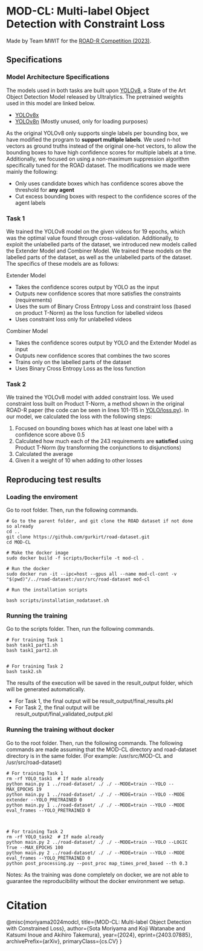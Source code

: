 # MOD-CL: Multi-label Object Detection with Constraint Loss

Made by Team MWIT for the [ROAD-R Competition (2023)](https://sites.google.com/view/road-r/home?authuser=0).
<!-- 
Members include

- Sota Moriyama
- Akihiro Takemura
- Koji Watanabe
- Katsumi Inoue

All belong to the National Institute of Informatics, Japan.
!-->

## Specifications

### Model Architecture Specifications
The models used in both tasks are built upon [YOLOv8](https://github.com/ultralytics/ultralytics), a State of the Art Object Detection Model released by Ultralytics.
The pretrained weights used in this model are linked below.
- [YOLOv8x](https://github.com/ultralytics/assets/releases/download/v0.0.0/yolov8x.pt)
- [YOLOv8n](https://github.com/ultralytics/assets/releases/download/v0.0.0/yolov8n.pt) (Mostly unused, only for loading purposes)

As the original YOLOv8 only supports single labels per bounding box, we have modified the program to **support multiple labels**. We used n-hot vectors as ground truths instead of the original one-hot vectors, to allow the bounding boxes to have high confidence scores for multiple labels at a time. Additionally, we focused on using a non-maximum suppression algorithm specifically tuned for the ROAD dataset. The modifications we made were mainly the following:
- Only uses candidate boxes which has confidence scores above the threshold for **any agent**
- Cut excess bounding boxes with respect to the confidence scores of the agent labels



### Task 1
We trained the YOLOv8 model on the given videos for 19 epochs, which was the optimal value found through cross-validation. Additionally, to exploit the unlabelled parts of the dataset, we introduced new models called the Extender Model and Combiner Model. We trained these models on the labelled parts of the dataset, as well as the unlabelled parts of the dataset. The specifics of these models are as follows:

Extender Model
- Takes the confidence scores output by YOLO as the input
- Outputs new confidence scores that more satisfies the constraints (requirements)
- Uses the sum of Binary Cross Entropy Loss and constraint loss (based on product T-Norm) as the loss function for labelled videos
- Uses constraint loss only for unlabelled videos


Combiner Model
- Takes the confidence scores output by YOLO and the Extender Model as input
- Outputs new confidence scores that combines the two scores
- Trains only on the labelled parts of the dataset
- Uses Binary Cross Entropy Loss as the loss function


### Task 2
We trained the YOLOv8 model with added constraint loss. We used constraint loss built on Product T-Norm, a method shown in the original ROAD-R paper (the code can be seen in lines 101-115 in [YOLO/loss.py](YOLO/loss.py)). In our model, we calculated the loss with the following steps:

1. Focused on bounding boxes which has at least one label with a confidence score above 0.5
1. Calculated how much each of the 243 requirements are **satisfied** using Product T-Norm (by transforming the conjunctions to disjunctions)
1. Calculated the average
1. Given it a weight of 10 when adding to other losses

## Reproducing test results

### Loading the enviroment

Go to root folder. Then, run the following commands.
```
# Go to the parent folder, and git clone the ROAD dataset if not done so already
cd ..
git clone https://github.com/gurkirt/road-dataset.git
cd MOD-CL

# Make the docker image
sudo docker build -f scripts/Dockerfile -t mod-cl .

# Run the docker
sudo docker run -it --ipc=host --gpus all --name mod-cl-cont -v "$(pwd)"/../road-dataset:/usr/src/road-dataset mod-cl

# Run the installation scripts

bash scripts/installation_nodataset.sh
```


### Running the training

Go to the scripts folder. Then, run the following commands.
```
# For training Task 1
bash task1_part1.sh
bash task1_part2.sh


# For training Task 2
bash task2.sh
```

The results of the execution will be saved in the result_output folder, which will be generated automatically.
- For Task 1, the final output will be result_output/final_results.pkl
- For Task 2, the final output will be result_output/final_validated_output.pkl


### Running the training without docker

Go to the root folder. Then, run the following commands. The following commands are made assuming that the MOD-CL directory and road-dataset directory is in the same folder. (For example: /usr/src/MOD-CL and /usr/src/road-dataset)

```
# For training Task 1
rm -rf YOLO_task1  # If made already
python main.py 1 ../road-dataset/ ./ ./ --MODE=train --YOLO --MAX_EPOCHS 19
python main.py 1 ../road-dataset/ ./ ./ --MODE=train --YOLO --MODE extender --YOLO_PRETRAINED 0
python main.py 1 ../road-dataset/ ./ ./ --MODE=train --YOLO --MODE eval_frames --YOLO_PRETRAINED 0



# For training Task 2
rm -rf YOLO_task2  # If made already
python main.py 2 ../road-dataset/ ./ ./ --MODE=train --YOLO --LOGIC True --MAX_EPOCHS 100
python main.py 2 ../road-dataset/ ./ ./ --MODE=train --YOLO --MODE eval_frames --YOLO_PRETRAINED 0
python post_processing.py --post_proc map_times_pred_based --th 0.3
```

Notes: As the training was done completely on docker, we are not able to guarantee the reproducibility without the docker environment we setup.


# Citation
@misc{moriyama2024modcl,
      title={MOD-CL: Multi-label Object Detection with Constrained Loss}, 
      author={Sota Moriyama and Koji Watanabe and Katsumi Inoue and Akihiro Takemura},
      year={2024},
      eprint={2403.07885},
      archivePrefix={arXiv},
      primaryClass={cs.CV}
}
